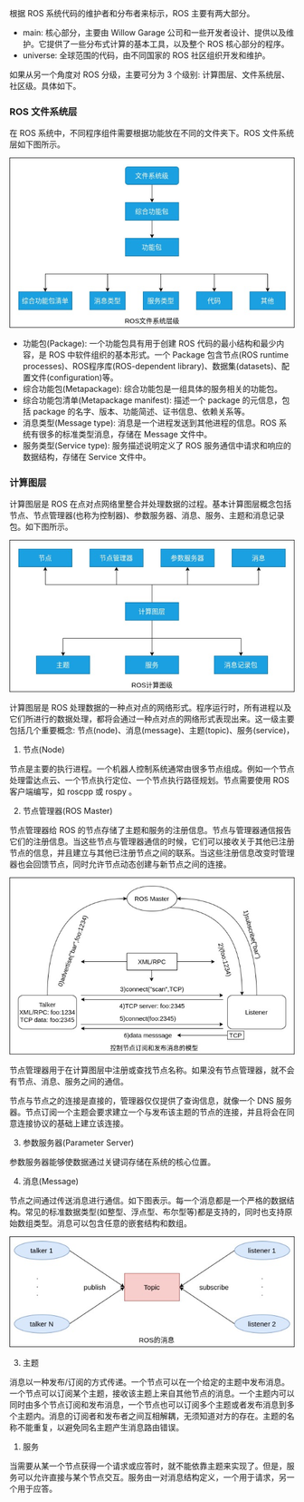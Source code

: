 
根据 ROS 系统代码的维护者和分布者来标示，ROS 主要有两大部分。
- main: 核心部分，主要由 Willow Garage 公司和一些开发者设计、提供以及维护。它提供了一些分布式计算的基本工具，以及整个 ROS 核心部分的程序。
- universe: 全球范围的代码，由不同国家的 ROS 社区组织开发和维护。

如果从另一个角度对 ROS 分级，主要可分为 3 个级别: 计算图层、文件系统层、社区级。具体如下。

### ROS 文件系统层

在 ROS 系统中，不同程序组件需要根据功能放在不同的文件夹下。ROS 文件系统层如下图所示。

![](img/ROS文件系统层级.jpg)

- 功能包(Package): 一个功能包具有用于创建 ROS 代码的最小结构和最少内容，是 ROS 中软件组织的基本形式。一个 Package 包含节点(ROS runtime processes)、ROS程序库(ROS-dependent library)、数据集(datasets)、配置文件(configuration)等。
- 综合功能包(Metapackage): 综合功能包是一组具体的服务相关的功能包。
- 综合功能包清单(Metapackage manifest): 描述一个 package 的元信息，包括 package 的名字、版本、功能简述、证书信息、依赖关系等。
- 消息类型(Message type): 消息是一个进程发送到其他进程的信息。ROS 系统有很多的标准类型消息，存储在 Message 文件中。
- 服务类型(Service type): 服务描述说明定义了 ROS 服务通信中请求和响应的数据结构，存储在 Service 文件中。

### 计算图层

计算图层是 ROS 在点对点网络里整合并处理数据的过程。基本计算图层概念包括节点、节点管理器(也称为控制器)、参数服务器、消息、服务、主题和消息记录包。如下图所示。

![](img/ROS计算图级.jpg)

计算图层是 ROS 处理数据的一种点对点的网络形式。程序运行时，所有进程以及它们所进行的数据处理，都将会通过一种点对点的网络形式表现出来。这一级主要包括几个重要概念: 节点(node)、消息(message)、主题(topic)、服务(service)，

1) 节点(Node)

节点是主要的执行进程。一个机器人控制系统通常由很多节点组成。例如一个节点处理雷达点云、一个节点执行定位、一个节点执行路径规划。节点需要使用 ROS 客户端编写，如 roscpp 或 rospy 。

2) 节点管理器(ROS Master)

节点管理器给 ROS 的节点存储了主题和服务的注册信息。节点与管理器通信报告它们的注册信息。当这些节点与管理器通信的时候，它们可以接收关于其他已注册节点的信息，并且建立与其他已注册节点之间的联系。当这些注册信息改变时管理器也会回馈节点，同时允许节点动态创建与新节点之间的连接。

![](img/控制节点订阅和发布消息的模型.jpg)

节点管理器用于在计算图层中注册或查找节点名称。如果没有节点管理器，就不会有节点、消息、服务之间的通信。

节点与节点之的连接是直接的，管理器仅仅提供了查询信息，就像一个 DNS 服务器。节点订阅一个主题会要求建立一个与发布该主题的节点的连接，并且将会在同意连接协议的基础上建立该连接。

3) 参数服务器(Parameter Server)

参数服务器能够使数据通过关键词存储在系统的核心位置。

4) 消息(Message)

节点之间通过传送消息进行通信。如下图表示。每一个消息都是一个严格的数据结构。常见的标准数据类型(如整型、浮点型、布尔型等)都是支持的，同时也支持原始数组类型。消息可以包含任意的嵌套结构和数组。

![](img/ROS的消息.jpg)

3) 主题

消息以一种发布/订阅的方式传递。一个节点可以在一个给定的主题中发布消息。一个节点可以订阅某个主题，接收该主题上来自其他节点的消息。一个主题内可以同时由多个节点订阅和发布消息，一个节点也可以订阅多个主题或者发布消息到多个主题内。消息的订阅者和发布者之间互相解耦，无须知道对方的存在。主题的名称不能重复，以避免同名主题产生消息路由错误。

1) 服务

当需要从某一个节点获得一个请求或应答时，就不能依靠主题来实现了。但是，服务可以允许直接与某个节点交互。服务由一对消息结构定义，一个用于请求，另一个用于应答。
